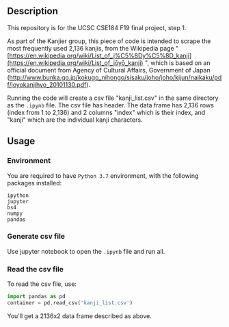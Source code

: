 ## Description

This repository is for the UCSC CSE184 F19 final project, step 1. 

As part of the Kanjier group, this piece of code is intended to scrape the most frequently used 2,136 kanjis, from the Wikipedia page " [https://en.wikipedia.org/wiki/List_of_j%C5%8Dy%C5%8D_kanji](https://en.wikipedia.org/wiki/List_of_jōyō_kanji) ", which is based on an official document from Agency of Cultural Affairs, Government of Japan (http://www.bunka.go.jp/kokugo_nihongo/sisaku/joho/joho/kijun/naikaku/pdf/joyokanjihyo_20101130.pdf).

Running the code will create a csv file "kanji_list.csv" in the same directory as the `.ipynb` file.
The csv file has header. The data frame has 2,136 rows (index from 1 to 2,136) and 2 columns "index" which is their index, and "kanji" which are the individual kanji characters.

## Usage

### Environment

You are required to have `Python 3.7` environment, with the following packages installed:

```
ipython
jupyter
bs4
numpy
pandas
```



### Generate csv file

Use jupyter notebook to open the `.ipynb` file and run all.

### Read the csv file

To read the csv file, use:

```python
import pandas as pd
container = pd.read_csv('kanji_list.csv')
```

You'll get a 2136x2 data frame described as above.



